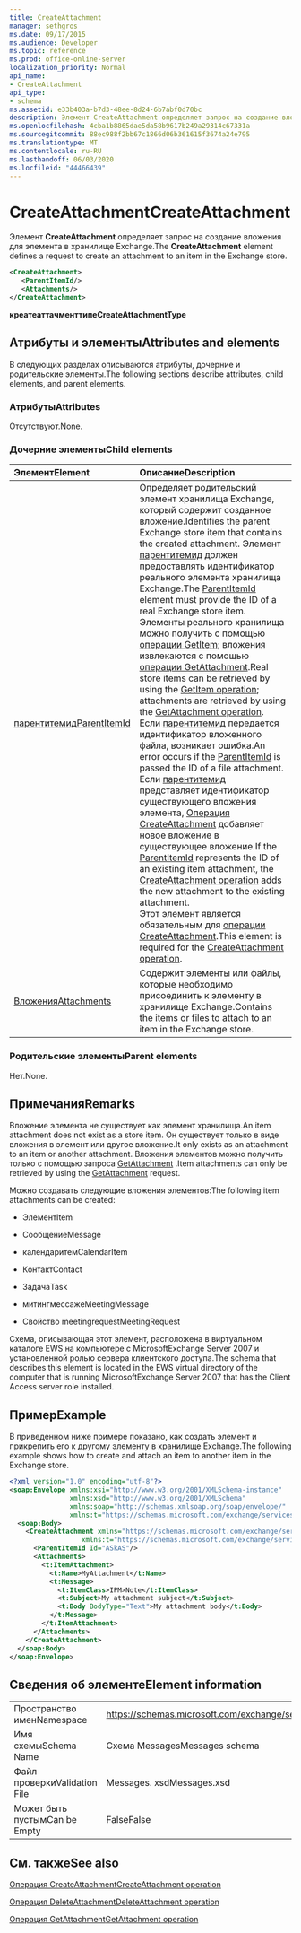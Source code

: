 ```yaml
---
title: CreateAttachment
manager: sethgros
ms.date: 09/17/2015
ms.audience: Developer
ms.topic: reference
ms.prod: office-online-server
localization_priority: Normal
api_name:
- CreateAttachment
api_type:
- schema
ms.assetid: e33b403a-b7d3-48ee-8d24-6b7abf0d70bc
description: Элемент CreateAttachment определяет запрос на создание вложения для элемента в хранилище Exchange.
ms.openlocfilehash: 4cba1b8865dae5da58b9617b249a29314c67331a
ms.sourcegitcommit: 88ec988f2bb67c1866d06b361615f3674a24e795
ms.translationtype: MT
ms.contentlocale: ru-RU
ms.lasthandoff: 06/03/2020
ms.locfileid: "44466439"
---
```

# <a name="createattachment"></a><span data-ttu-id="5f95d-103">CreateAttachment</span><span class="sxs-lookup"><span data-stu-id="5f95d-103">CreateAttachment</span></span>

<span data-ttu-id="5f95d-104">Элемент **CreateAttachment** определяет запрос на создание вложения для элемента в хранилище Exchange.</span><span class="sxs-lookup"><span data-stu-id="5f95d-104">The **CreateAttachment** element defines a request to create an attachment to an item in the Exchange store.</span></span> 
  
```xml
<CreateAttachment>
   <ParentItemId/>
   <Attachments/>
</CreateAttachment>
```

 <span data-ttu-id="5f95d-105">**креатеаттачменттипе**</span><span class="sxs-lookup"><span data-stu-id="5f95d-105">**CreateAttachmentType**</span></span>
## <a name="attributes-and-elements"></a><span data-ttu-id="5f95d-106">Атрибуты и элементы</span><span class="sxs-lookup"><span data-stu-id="5f95d-106">Attributes and elements</span></span>

<span data-ttu-id="5f95d-107">В следующих разделах описываются атрибуты, дочерние и родительские элементы.</span><span class="sxs-lookup"><span data-stu-id="5f95d-107">The following sections describe attributes, child elements, and parent elements.</span></span>
  
### <a name="attributes"></a><span data-ttu-id="5f95d-108">Атрибуты</span><span class="sxs-lookup"><span data-stu-id="5f95d-108">Attributes</span></span>

<span data-ttu-id="5f95d-109">Отсутствуют.</span><span class="sxs-lookup"><span data-stu-id="5f95d-109">None.</span></span>
  
### <a name="child-elements"></a><span data-ttu-id="5f95d-110">Дочерние элементы</span><span class="sxs-lookup"><span data-stu-id="5f95d-110">Child elements</span></span>

|<span data-ttu-id="5f95d-111">**Элемент**</span><span class="sxs-lookup"><span data-stu-id="5f95d-111">**Element**</span></span>|<span data-ttu-id="5f95d-112">**Описание**</span><span class="sxs-lookup"><span data-stu-id="5f95d-112">**Description**</span></span>|
|:-----|:-----|
|[<span data-ttu-id="5f95d-113">парентитемид</span><span class="sxs-lookup"><span data-stu-id="5f95d-113">ParentItemId</span></span>](parentitemid.md) <br/> |<span data-ttu-id="5f95d-114">Определяет родительский элемент хранилища Exchange, который содержит созданное вложение.</span><span class="sxs-lookup"><span data-stu-id="5f95d-114">Identifies the parent Exchange store item that contains the created attachment.</span></span> <span data-ttu-id="5f95d-115">Элемент [парентитемид](parentitemid.md) должен предоставлять идентификатор реального элемента хранилища Exchange.</span><span class="sxs-lookup"><span data-stu-id="5f95d-115">The [ParentItemId](parentitemid.md) element must provide the ID of a real Exchange store item.</span></span> <span data-ttu-id="5f95d-116">Элементы реального хранилища можно получить с помощью [операции GetItem](getitem-operation.md); вложения извлекаются с помощью [операции GetAttachment](getattachment-operation.md).</span><span class="sxs-lookup"><span data-stu-id="5f95d-116">Real store items can be retrieved by using the [GetItem operation](getitem-operation.md); attachments are retrieved by using the [GetAttachment operation](getattachment-operation.md).</span></span> <span data-ttu-id="5f95d-117">Если [парентитемид](parentitemid.md) передается идентификатор вложенного файла, возникает ошибка.</span><span class="sxs-lookup"><span data-stu-id="5f95d-117">An error occurs if the [ParentItemId](parentitemid.md) is passed the ID of a file attachment.</span></span> <span data-ttu-id="5f95d-118">Если [парентитемид](parentitemid.md) представляет идентификатор существующего вложения элемента, [Операция CreateAttachment](createattachment-operation.md) добавляет новое вложение в существующее вложение.</span><span class="sxs-lookup"><span data-stu-id="5f95d-118">If the [ParentItemId](parentitemid.md) represents the ID of an existing item attachment, the [CreateAttachment operation](createattachment-operation.md) adds the new attachment to the existing attachment.</span></span>  <br/> <span data-ttu-id="5f95d-119">Этот элемент является обязательным для [операции CreateAttachment](createattachment-operation.md).</span><span class="sxs-lookup"><span data-stu-id="5f95d-119">This element is required for the [CreateAttachment operation](createattachment-operation.md).</span></span>  <br/> |
|[<span data-ttu-id="5f95d-120">Вложения</span><span class="sxs-lookup"><span data-stu-id="5f95d-120">Attachments</span></span>](attachments-ex15websvcsotherref.md) <br/> |<span data-ttu-id="5f95d-121">Содержит элементы или файлы, которые необходимо присоединить к элементу в хранилище Exchange.</span><span class="sxs-lookup"><span data-stu-id="5f95d-121">Contains the items or files to attach to an item in the Exchange store.</span></span>  <br/> |
   
### <a name="parent-elements"></a><span data-ttu-id="5f95d-122">Родительские элементы</span><span class="sxs-lookup"><span data-stu-id="5f95d-122">Parent elements</span></span>

<span data-ttu-id="5f95d-123">Нет.</span><span class="sxs-lookup"><span data-stu-id="5f95d-123">None.</span></span>
  
## <a name="remarks"></a><span data-ttu-id="5f95d-124">Примечания</span><span class="sxs-lookup"><span data-stu-id="5f95d-124">Remarks</span></span>

<span data-ttu-id="5f95d-125">Вложение элемента не существует как элемент хранилища.</span><span class="sxs-lookup"><span data-stu-id="5f95d-125">An item attachment does not exist as a store item.</span></span> <span data-ttu-id="5f95d-126">Он существует только в виде вложения в элемент или другое вложение.</span><span class="sxs-lookup"><span data-stu-id="5f95d-126">It only exists as an attachment to an item or another attachment.</span></span> <span data-ttu-id="5f95d-127">Вложения элементов можно получить только с помощью запроса [GetAttachment](getattachment.md) .</span><span class="sxs-lookup"><span data-stu-id="5f95d-127">Item attachments can only be retrieved by using the [GetAttachment](getattachment.md) request.</span></span> 
  
<span data-ttu-id="5f95d-128">Можно создавать следующие вложения элементов:</span><span class="sxs-lookup"><span data-stu-id="5f95d-128">The following item attachments can be created:</span></span>
  
- <span data-ttu-id="5f95d-129">Элемент</span><span class="sxs-lookup"><span data-stu-id="5f95d-129">Item</span></span>
    
- <span data-ttu-id="5f95d-130">Сообщение</span><span class="sxs-lookup"><span data-stu-id="5f95d-130">Message</span></span>
    
- <span data-ttu-id="5f95d-131">календаритем</span><span class="sxs-lookup"><span data-stu-id="5f95d-131">CalendarItem</span></span>
    
- <span data-ttu-id="5f95d-132">Контакт</span><span class="sxs-lookup"><span data-stu-id="5f95d-132">Contact</span></span>
    
- <span data-ttu-id="5f95d-133">Задача</span><span class="sxs-lookup"><span data-stu-id="5f95d-133">Task</span></span>
    
- <span data-ttu-id="5f95d-134">митингмессаже</span><span class="sxs-lookup"><span data-stu-id="5f95d-134">MeetingMessage</span></span>
    
- <span data-ttu-id="5f95d-135">Свойство meetingrequest</span><span class="sxs-lookup"><span data-stu-id="5f95d-135">MeetingRequest</span></span>
    
<span data-ttu-id="5f95d-136">Схема, описывающая этот элемент, расположена в виртуальном каталоге EWS на компьютере с MicrosoftExchange Server 2007 и установленной ролью сервера клиентского доступа.</span><span class="sxs-lookup"><span data-stu-id="5f95d-136">The schema that describes this element is located in the EWS virtual directory of the computer that is running MicrosoftExchange Server 2007 that has the Client Access server role installed.</span></span>
  
## <a name="example"></a><span data-ttu-id="5f95d-137">Пример</span><span class="sxs-lookup"><span data-stu-id="5f95d-137">Example</span></span>

<span data-ttu-id="5f95d-138">В приведенном ниже примере показано, как создать элемент и прикрепить его к другому элементу в хранилище Exchange.</span><span class="sxs-lookup"><span data-stu-id="5f95d-138">The following example shows how to create and attach an item to another item in the Exchange store.</span></span>
  
```XML
<?xml version="1.0" encoding="utf-8"?>
<soap:Envelope xmlns:xsi="http://www.w3.org/2001/XMLSchema-instance"
               xmlns:xsd="http://www.w3.org/2001/XMLSchema"
               xmlns:soap="http://schemas.xmlsoap.org/soap/envelope/"
               xmlns:t="https://schemas.microsoft.com/exchange/services/2006/types">
  <soap:Body>
    <CreateAttachment xmlns="https://schemas.microsoft.com/exchange/services/2006/messages" 
                  xmlns:t="https://schemas.microsoft.com/exchange/services/2006/types">
      <ParentItemId Id="ASkAS"/>
      <Attachments>
        <t:ItemAttachment>
          <t:Name>MyAttachment</t:Name>
          <t:Message>
            <t:ItemClass>IPM>Note</t:ItemClass>
            <t:Subject>My attachment subject</t:Subject>
            <t:Body BodyType="Text">My attachment body</t:Body>
          </t:Message>
        </t:ItemAttachment>
      </Attachments>
    </CreateAttachment>
  </soap:Body>
</soap:Envelope>
```

## <a name="element-information"></a><span data-ttu-id="5f95d-139">Сведения об элементе</span><span class="sxs-lookup"><span data-stu-id="5f95d-139">Element information</span></span>

|||
|:-----|:-----|
|<span data-ttu-id="5f95d-140">Пространство имен</span><span class="sxs-lookup"><span data-stu-id="5f95d-140">Namespace</span></span>  <br/> |https://schemas.microsoft.com/exchange/services/2006/messages  <br/> |
|<span data-ttu-id="5f95d-141">Имя схемы</span><span class="sxs-lookup"><span data-stu-id="5f95d-141">Schema Name</span></span>  <br/> |<span data-ttu-id="5f95d-142">Схема Messages</span><span class="sxs-lookup"><span data-stu-id="5f95d-142">Messages schema</span></span>  <br/> |
|<span data-ttu-id="5f95d-143">Файл проверки</span><span class="sxs-lookup"><span data-stu-id="5f95d-143">Validation File</span></span>  <br/> |<span data-ttu-id="5f95d-144">Messages. xsd</span><span class="sxs-lookup"><span data-stu-id="5f95d-144">Messages.xsd</span></span>  <br/> |
|<span data-ttu-id="5f95d-145">Может быть пустым</span><span class="sxs-lookup"><span data-stu-id="5f95d-145">Can be Empty</span></span>  <br/> |<span data-ttu-id="5f95d-146">False</span><span class="sxs-lookup"><span data-stu-id="5f95d-146">False</span></span>  <br/> |
   
## <a name="see-also"></a><span data-ttu-id="5f95d-147">См. также</span><span class="sxs-lookup"><span data-stu-id="5f95d-147">See also</span></span>



[<span data-ttu-id="5f95d-148">Операция CreateAttachment</span><span class="sxs-lookup"><span data-stu-id="5f95d-148">CreateAttachment operation</span></span>](createattachment-operation.md)
  
[<span data-ttu-id="5f95d-149">Операция DeleteAttachment</span><span class="sxs-lookup"><span data-stu-id="5f95d-149">DeleteAttachment operation</span></span>](deleteattachment-operation.md)
  
[<span data-ttu-id="5f95d-150">Операция GetAttachment</span><span class="sxs-lookup"><span data-stu-id="5f95d-150">GetAttachment operation</span></span>](getattachment-operation.md)

